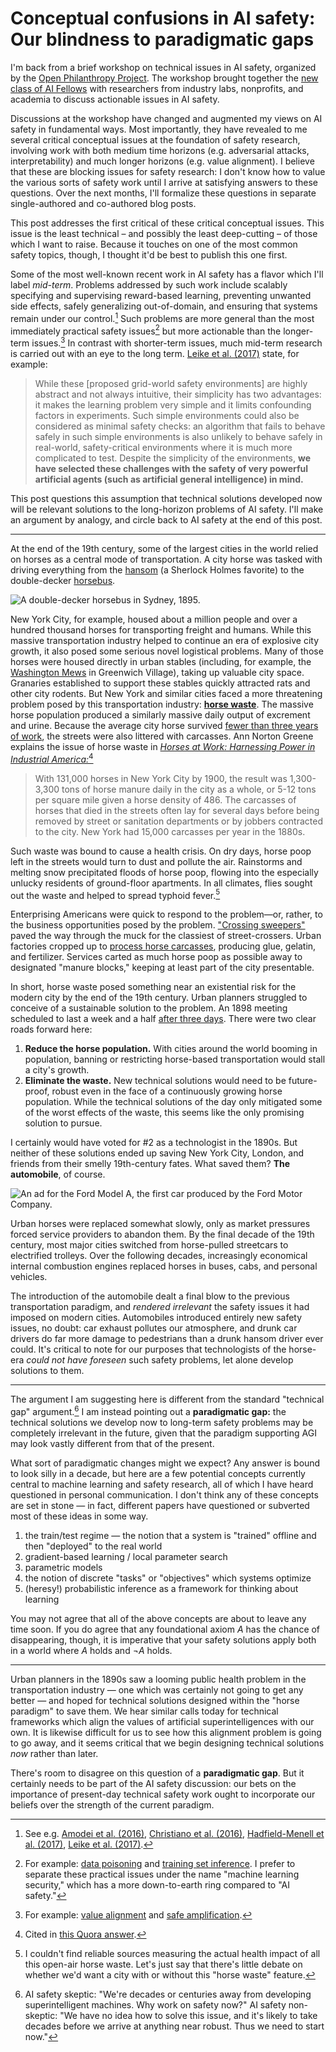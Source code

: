 # Conceptual confusions in AI safety: Our blindness to paradigmatic gaps

I'm back from a brief workshop on technical issues in AI safety, organized by the [Open Philanthropy Project][13]. The workshop brought together the [new class of AI Fellows][12] with researchers from industry labs, nonprofits, and academia to discuss actionable issues in AI safety.

Discussions at the workshop have changed and augmented my views on AI safety in fundamental ways. Most importantly, they have revealed to me several critical conceptual issues at the foundation of safety research, involving work with both medium time horizons (e.g. adversarial attacks, interpretability) and much longer horizons (e.g. value alignment). I believe that these are blocking issues for safety research: I don't know how to value the various sorts of safety work until I arrive at satisfying answers to these questions. Over the next months, I'll formalize these questions in separate single-authored and co-authored blog posts.

This post addresses the first critical of these critical conceptual issues. This issue is the least technical – and possibly the least deep-cutting – of those which I want to raise. Because it touches on one of the most common safety topics, though, I thought it'd be best to publish this one first.

Some of the most well-known recent work in AI safety has a flavor which I'll label *mid-term*. Problems addressed by such work include scalably specifying and supervising reward-based learning, preventing unwanted side effects, safely generalizing out-of-domain, and ensuring that systems remain under our control.[^1] Such problems are more general than the most immediately practical safety issues[^2] but more actionable than the longer-term issues.[^3] In contrast with shorter-term issues, much mid-term research is carried out with an eye to the long term. [Leike et al. (2017)][18] state, for example:

> While these [proposed grid-world safety environments] are highly abstract and not always intuitive, their simplicity has two advantages: it makes the learning problem very simple and it limits confounding factors in experiments. Such simple environments could also be considered as minimal safety checks: an algorithm that fails to behave safely in such simple environments is also unlikely to behave safely in real-world, safety-critical environments where it is much more complicated to test. Despite the simplicity of the environments, **we have selected these challenges with the safety of very powerful artificial agents (such as artificial general intelligence) in mind.**

This post questions this assumption that technical solutions developed now will be relevant solutions to the long-horizon problems of AI safety. I'll make an argument by analogy, and circle back to AI safety at the end of this post.

---

At the end of the 19th century, some of the largest cities in the world relied on horses as a central mode of transportation. A city horse was tasked with driving everything from the [hansom][2] (a Sherlock Holmes favorite) to the double-decker [horsebus][3].

![A double-decker horsebus in Sydney, 1895.](https://c2.staticflickr.com/8/7362/9472641326_2ef9976ccc_z.jpg)

New York City, for example, housed about a million people and over a hundred thousand horses for transporting freight and humans. While this massive transportation industry helped to continue an era of explosive city growth, it also posed some serious novel logistical problems. Many of those horses were housed directly in urban stables (including, for example, the [Washington Mews][5] in Greenwich Village), taking up valuable city space. Granaries established to support these stables quickly attracted rats and other city rodents. But New York and similar cities faced a more threatening problem posed by this transportation industry: [**horse waste**][1]. The massive horse population produced a similarly massive daily output of excrement and urine. Because the average city horse survived [fewer than three years of work][4], the streets were also littered with carcasses. Ann Norton Greene explains the issue of horse waste in [*Horses at Work: Harnessing Power in Industrial America:*][6][^4]

> With 131,000 horses in New York City by 1900, the result was 1,300-3,300 tons of horse manure daily in the city as a whole, or 5-12 tons per square mile given a horse density of 486. The carcasses of horses that died in the streets often lay for several days before being removed by street or sanitation departments or by jobbers contracted to the city. New York had 15,000 carcasses per year in the 1880s.

Such waste was bound to cause a health crisis. On dry days, horse poop left in the streets would turn to dust and pollute the air. Rainstorms and melting snow precipitated floods of horse poop, flowing into the especially unlucky residents of ground-floor apartments. In all climates, flies sought out the waste and helped to spread typhoid fever.[^5]

Enterprising Americans were quick to respond to the problem—or, rather, to the business opportunities posed by the problem. ["Crossing sweepers"][8] paved the way through the muck for the classiest of street-crossers. Urban factories cropped up to [process horse carcasses][9], producing glue, gelatin, and fertilizer. Services carted as much horse poop as possible away to designated "manure blocks," keeping at least part of the city presentable.

In short, horse waste posed something near an existential risk for the modern city by the end of the 19th century. Urban planners struggled to conceive of a sustainable solution to the problem. An 1898 meeting scheduled to last a week and a half [after three days][10]. There were two clear roads forward here:

1. **Reduce the horse population.** With cities around the world booming in population, banning or restricting horse-based transportation would stall a city's growth.
2. **Eliminate the waste.** New technical solutions would need to be future-proof, robust even in the face of a continuously growing horse population. While the technical solutions of the day only mitigated some of the worst effects of the waste, this seems like the only promising solution to pursue.

I certainly would have voted for #2 as a technologist in the 1890s. But neither of these solutions ended up saving New York City, London, and friends from their smelly 19th-century fates. What saved them? **The automobile**, of course.

![An ad for the Ford Model A, the first car produced by the Ford Motor Company.](https://upload.wikimedia.org/wikipedia/commons/thumb/2/23/Ford1903.jpg/640px-Ford1903.jpg)

Urban horses were replaced somewhat slowly, only as market pressures forced service providers to abandon them. By the final decade of the 19th century, most major cities switched from horse-pulled streetcars to electrified trolleys. Over the following decades, increasingly economical internal combustion engines replaced horses in buses, cabs, and personal vehicles.

The introduction of the automobile dealt a final blow to the previous transportation paradigm, and *rendered irrelevant* the safety issues it had imposed on modern cities. Automobiles introduced entirely new safety issues, no doubt: car exhaust pollutes our atmosphere, and drunk car drivers do far more damage to pedestrians than a drunk hansom driver ever could. It's critical to note for our purposes that technologists of the horse-era *could not have foreseen* such safety problems, let alone develop solutions to them.

---

The argument I am suggesting here is different from the standard "technical gap" argument.[^6] I am instead pointing out a **paradigmatic gap:** the technical solutions we develop now to long-term safety problems may be completely irrelevant in the future, given that the paradigm supporting AGI may look vastly different from that of the present.

What sort of paradigmatic changes might we expect? Any answer is bound to look silly in a decade, but here are a few potential concepts currently central to machine learning and safety research, all of which I have heard questioned in personal communication. I don't think any of these concepts are set in stone — in fact, different papers have questioned or subverted most of these ideas in some way.

1. the train/test regime — the notion that a system is "trained" offline and then "deployed" to the real world
2. gradient-based learning / local parameter search
3. parametric models
4. the notion of discrete "tasks" or "objectives" which systems optimize
5. (heresy!) probabilistic inference as a framework for thinking about learning

You may not agree that all of the above concepts are about to leave any time soon. If you do agree that any foundational axiom $A$ has the chance of disappearing, though, it is imperative that your safety solutions apply both in a world where $A$ holds and $\neg A$ holds.

---

Urban planners in the 1890s saw a looming public health problem in the transportation industry — one which was certainly not going to get any better — and hoped for technical solutions designed within the "horse paradigm" to save them. We hear similar calls today for technical frameworks which align the values of artificial superintelligences with our own. It is likewise difficult for us to see how this alignment problem is going to go away, and it seems critical that we begin designing technical solutions *now* rather than later.

There's room to disagree on this question of a **paradigmatic gap**. But it certainly needs to be part of the AI safety discussion: our bets on the importance of present-day technical safety work ought to incorporate our beliefs over the strength of the current paradigm.

[^1]: See e.g. [Amodei et al. (2016)][14], [Christiano et al. (2016)][16], [Hadfield-Menell et al. (2017)][17], [Leike et al. (2017)][15].
[^2]: For example: [data poisoning](https://arxiv.org/abs/1706.03691) and [training set inference](https://arxiv.org/abs/1802.08232). I prefer to separate these practical issues under the name "machine learning security," which has a more down-to-earth ring compared to "AI safety."
[^3]: For example: [value alignment](https://intelligence.org/stanford-talk/) and [safe amplification](https://ai-alignment.com/iterated-distillation-and-amplification-157debfd1616?gi=cfd4dacacaad).
[^4]: Cited in [this Quora answer][7].
[^5]: I couldn't find reliable sources measuring the actual health impact of all this open-air horse waste. Let's just say that there's little debate on whether we'd want a city with or without this "horse waste" feature.
[^6]: AI safety skeptic: "We're decades or centuries away from developing superintelligent machines. Why work on safety now?" AI safety non-skeptic: "We have no idea how to solve this issue, and it's likely to take decades before we arrive at anything near robust. Thus we need to start now."



[1]: https://cityroom.blogs.nytimes.com/2008/06/09/when-horses-posed-a-public-health-hazard/
[2]: https://en.wikipedia.org/wiki/Hansom_cab
[3]: https://en.wikipedia.org/wiki/Horsebus
[4]: https://web.archive.org/web/20080509133928/https://www.fathom.com/feature/121636/
[5]: https://en.wikipedia.org/wiki/Washington_Mews
[6]: http://www.hup.harvard.edu/catalog.php?isbn=9780674031296
[7]: https://www.quora.com/Were-city-streets-filled-with-horse-manure-peoples-shoes-caked-with-horse-manure-before-the-car-was-invented/answer/Kingshuk-Bandyopadhyay
[8]: https://enviroliteracy.org/environment-society/transportation/the-horse-the-urban-environment/
[9]: https://www.nytimes.com/1865/09/09/archives/the-boneboiling-nuisance.html
[10]: https://www.newyorker.com/magazine/2009/11/16/hosed
[11]: https://www.detroitnews.com/story/news/local/michigan-history/2015/04/26/auto-traffic-history-detroit/26312107/
[12]: https://www.openphilanthropy.org/focus/global-catastrophic-risks/potential-risks-advanced-artificial-intelligence/announcing-2018-ai-fellows
[13]: https://www.openphilanthropy.org/blog/potential-risks-advanced-artificial-intelligence-philanthropic-opportunity
[14]: https://arxiv.org/abs/1606.06565
[15]: https://deepmind.com/blog/specifying-ai-safety-problems/
[16]: https://blog.openai.com/deep-reinforcement-learning-from-human-preferences/
[17]: https://arxiv.org/abs/1611.08219
[18]: https://arxiv.org/abs/1711.09883